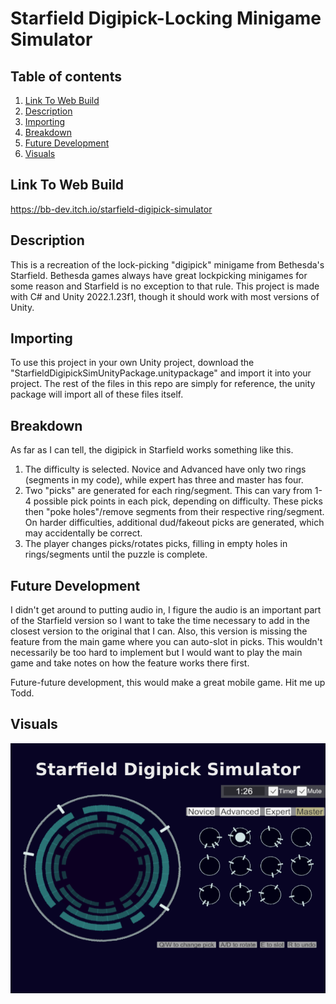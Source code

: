 # Starfield Digipick-Locking Minigame Simulator

## Table of contents
1. [Link To Web Build](#linktowebbuild)
2. [Description](#description)
3. [Importing](#importing)
4. [Breakdown](#breakdown)
5. [Future Development](#future-development)
6. [Visuals](#visuals)

## Link To Web Build
https://bb-dev.itch.io/starfield-digipick-simulator

## Description

This is a recreation of the lock-picking "digipick" minigame from Bethesda's Starfield. Bethesda games always have great lockpicking minigames for some reason and Starfield is no exception to that rule. This project is made with C# and Unity 2022.1.23f1, though it should work with most versions of Unity.

## Importing

To use this project in your own Unity project, download the "StarfieldDigipickSimUnityPackage.unitypackage" and import it into your project. The rest of the files in this repo are simply for reference, the unity package will import all of these files itself.

## Breakdown

As far as I can tell, the digipick in Starfield works something like this.
  1. The difficulty is selected. Novice and Advanced have only two rings (segments in my code), while expert has three and master has four.
  2. Two "picks" are generated for each ring/segment. This can vary from 1-4 possible pick points in each pick, depending on difficulty. These picks then "poke holes"/remove segments from their respective ring/segment. On harder difficulties, additional dud/fakeout picks are generated, which may accidentally be correct.
  3. The player changes picks/rotates picks, filling in empty holes in rings/segments until the puzzle is complete.

## Future Development

I didn't get around to putting audio in, I figure the audio is an important part of the Starfield version so I want to take the time necessary to add in the closest version to the original that I can. Also, this version is missing the feature from the main game where you can auto-slot in picks. This wouldn't necessarily be too hard to implement but I would want to play the main game and take notes on how the feature works there first.

Future-future development, this would make a great mobile game. Hit me up Todd.


## Visuals
![Alt text](Sprites/digipickTitle.png "Digipick Screenshot")